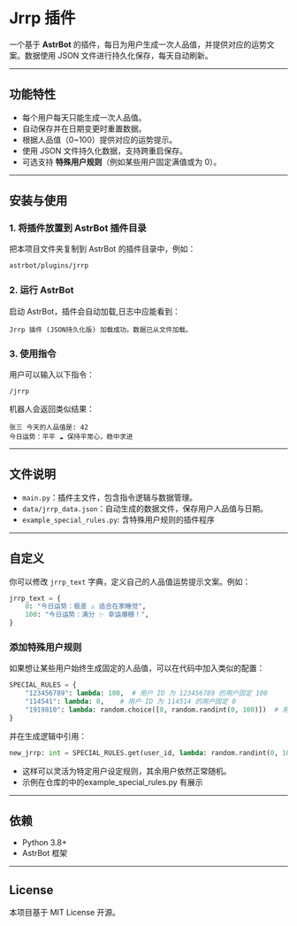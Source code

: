# Jrrp 插件

一个基于 **AstrBot** 的插件，每日为用户生成一次人品值，并提供对应的运势文案。数据使用 JSON 文件进行持久化保存，每天自动刷新。

---

## 功能特性
- 每个用户每天只能生成一次人品值。
- 自动保存并在日期变更时重置数据。
- 根据人品值（0~100）提供对应的运势提示。
- 使用 JSON 文件持久化数据，支持跨重启保存。
- 可选支持 **特殊用户规则**（例如某些用户固定满值或为 0）。

---

## 安装与使用

### 1. 将插件放置到 AstrBot 插件目录
把本项目文件夹复制到 AstrBot 的插件目录中，例如：
```bash
astrbot/plugins/jrrp
```

### 2. 运行 AstrBot
启动 AstrBot，插件会自动加载,日志中应能看到：
```
Jrrp 插件 (JSON持久化版) 加载成功。数据已从文件加载。
```

### 3. 使用指令
用户可以输入以下指令：
```
/jrrp
```
机器人会返回类似结果：
```
张三 今天的人品值是: 42
今日运势：平平 ☁️ 保持平常心，稳中求进
```

---

## 文件说明
- `main.py`：插件主文件，包含指令逻辑与数据管理。
- `data/jrrp_data.json`：自动生成的数据文件，保存用户人品值与日期。
- `example_special_rules.py`: 含特殊用户规则的插件程序
---

## 自定义
你可以修改 `jrrp_text` 字典，定义自己的人品值运势提示文案。例如：
```python
jrrp_text = {
    0: "今日运势：极差 ⚠️ 适合在家睡觉",
    100: "今日运势：满分 ✨ 幸运爆棚！",
}
```

### 添加特殊用户规则
如果想让某些用户始终生成固定的人品值，可以在代码中加入类似的配置：
```python
SPECIAL_RULES = {
    "123456789": lambda: 100,  # 用户 ID 为 123456789 的用户固定 100
    "114541": lambda: 0,    # 用户 ID 为 114514 的用户固定 0
    "1919810": lambda: random.choice([0, random.randint(0, 100)])  # 用户 ID 为 1919810 的用户有概率为 0
}
```
并在生成逻辑中引用：
```python
new_jrrp: int = SPECIAL_RULES.get(user_id, lambda: random.randint(0, 100))()
```
- 这样可以灵活为特定用户设定规则，其余用户依然正常随机。
- 示例在仓库的中的example_special_rules.py 有展示
---

## 依赖
- Python 3.8+
- AstrBot 框架

---

## License
本项目基于 MIT License 开源。
